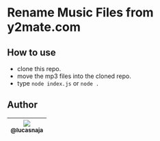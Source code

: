 # Rename Music Files from y2mate.com

## How to use

- clone this repo.
- move the mp3 files into the cloned repo.
- type `node index.js` or `node .`

## Author

| [<img src="https://avatars3.githubusercontent.com/u/13838273?v=3&s=115"><br><sub>@lucasnaja</sub>](https://github.com/lucasnaja) |
| :---: |

